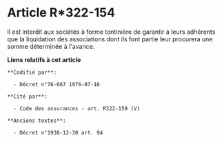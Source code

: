 # Article R*322-154

Il est interdit aux sociétés à forme tontinière de garantir à leurs adhérents que la liquidation des associations dont ils
font partie leur procurera une somme déterminée à l'avance.

**Liens relatifs à cet article**

	**Codifié par**:

	  - Décret n°76-667 1976-07-16

	**Cité par**:

	  - Code des assurances - art. R322-159 (V)

	**Anciens textes**:

	  - Décret n°1938-12-30 art. 94
